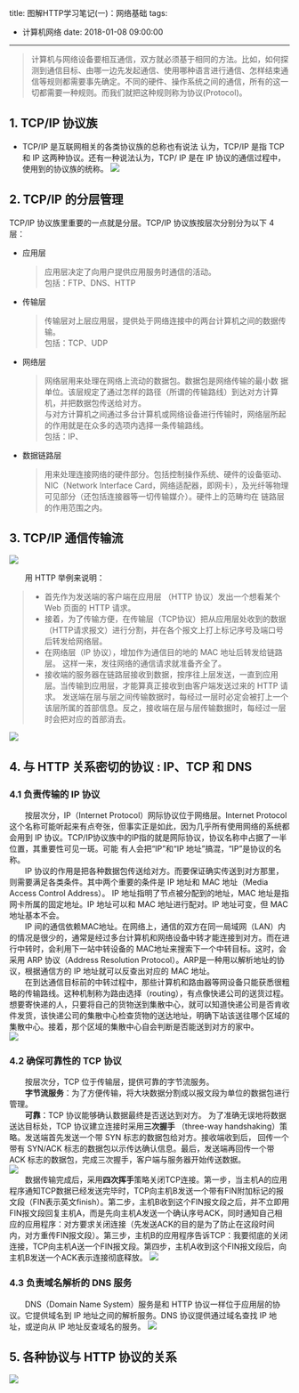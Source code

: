 title: 图解HTTP学习笔记(一)：网络基础
tags:
  - 计算机网络
date: 2018-01-08 09:00:00
---
>计算机与网络设备要相互通信，双方就必须基于相同的方法。比如，如何探测到通信目标、由哪一边先发起通信、使用哪种语言进行通信、怎样结束通信等规则都需要事先确定。不同的硬件、操作系统之间的通信，所有的这一切都需要一种规则。而我们就把这种规则称为协议(Protocol)。  

## 1. TCP/IP 协议族
* TCP/IP 是互联网相关的各类协议族的总称也有说法 认为，TCP/IP 是指 TCP 和 IP 这两种协议。还有一种说法认为，TCP/ IP 是在 IP 协议的通信过程中，使用到的协议族的统称。
![](https://img.yancongwen.cn/18-4-13/56154609.jpg)

## 2. TCP/IP 的分层管理 
TCP/IP 协议族里重要的一点就是分层。TCP/IP 协议族按层次分别分为以下 4 层：
- 应用层
    > 应用层决定了向用户提供应用服务时通信的活动。  
    包括：FTP、DNS、HTTP
- 传输层
    > 传输层对上层应用层，提供处于网络连接中的两台计算机之间的数据传输。    
    包括：TCP、UDP
- 网络层
    > 网络层用来处理在网络上流动的数据包。数据包是网络传输的最小数 据单位。该层规定了通过怎样的路径（所谓的传输路线）到达对方计算机，并把数据包传送给对方。        
    与对方计算机之间通过多台计算机或网络设备进行传输时，网络层所起的作用就是在众多的选项内选择一条传输路线。    
    包括：IP、
- 数据链路层
    > 用来处理连接网络的硬件部分。包括控制操作系统、硬件的设备驱动、NIC（Network Interface Card，网络适配器，即网卡），及光纤等物理可见部分（还包括连接器等一切传输媒介）。硬件上的范畴均在 链路层的作用范围之内。

## 3. TCP/IP 通信传输流
![](https://img.yancongwen.cn/18-4-13/34837843.jpg)

&emsp;&emsp;用 HTTP 举例来说明：
> - 首先作为发送端的客户端在应用层 （HTTP 协议）发出一个想看某个 Web 页面的 HTTP 请求。 
> - 接着，为了传输方便，在传输层（TCP协议）把从应用层处收到的数据（HTTP请求报文）进行分割，并在各个报文上打上标记序号及端口号后转发给网络层。
> - 在网络层（IP 协议），增加作为通信目的地的 MAC 地址后转发给链路层。 这样一来，发往网络的通信请求就准备齐全了。
> - 接收端的服务器在链路层接收到数据，按序往上层发送，一直到应用层。当传输到应用层，才能算真正接收到由客户端发送过来的 HTTP 请求。 发送端在层与层之间传输数据时，每经过一层时必定会被打上一个该层所属的首部信息。反之，接收端在层与层传输数据时，每经过一层 时会把对应的首部消去。 

![](https://img.yancongwen.cn/18-4-13/80112273.jpg)

## 4. 与 HTTP 关系密切的协议 : IP、TCP 和 DNS
### 4.1 负责传输的 IP 协议
&emsp;&emsp;按层次分，IP（Internet Protocol）网际协议位于网络层。Internet Protocol 这个名称可能听起来有点夸张，但事实正是如此，因为几乎所有使用网络的系统都会用到 IP 协议。TCP/IP协议族中的IP指的就是网际协议，协议名称中占据了一半位置，其重要性可见一斑。可能 有人会把“IP”和“IP 地址”搞混，“IP”是协议的名称。    
&emsp;&emsp;IP 协议的作用是把各种数据包传送给对方。而要保证确实传送到对方那里，则需要满足各类条件。其中两个重要的条件是 IP 地址和 MAC 地址（Media Access Control Address）。
IP 地址指明了节点被分配到的地址，MAC 地址是指网卡所属的固定地址。IP 地址可以和 MAC 地址进行配对。IP 地址可变，但 MAC 地址基本不会。  
&emsp;&emsp;IP 间的通信依赖MAC地址。在网络上，通信的双方在同一局域网（LAN）内的情况是很少的，通常是经过多台计算机和网络设备中转才能连接到对方。而在进行中转时，会利用下一站中转设备的 MAC地址来搜索下一个中转目标。这时，会采用 ARP 协议（Address Resolution Protocol）。ARP是一种用以解析地址的协议，根据通信方的 IP 地址就可以反查出对应的 MAC 地址。  
&emsp;&emsp;在到达通信目标前的中转过程中，那些计算机和路由器等网设备只能获悉很粗略的传输路线。这种机制称为路由选择（routing），有点像快递公司的送货过程。想要寄快递的人，只要将自己的货物送到集散中心，就可以知道快递公司是否肯收件发货，该快递公司的集散中心检查货物的送达地址，明确下站该送往哪个区域的集散中心。接着，那个区域的集散中心自会判断是否能送到对方的家中。    
![](https://img.yancongwen.cn/18-4-13/38544539.jpg)
### 4.2 确保可靠性的 TCP 协议 
&emsp;&emsp;按层次分，TCP 位于传输层，提供可靠的字节流服务。    
&emsp;&emsp;**字节流服务**：为了方便传输，将大块数据分割成以报文段为单位的数据包进行管理。    
&emsp;&emsp;**可靠**：TCP 协议能够确认数据最终是否送达到对方。
为了准确无误地将数据送达目标处，TCP 协议建立连接时采用**三次握手** （three-way handshaking）策略。发送端首先发送一个带 SYN 标志的数据包给对方。接收端收到后， 回传一个带有 SYN/ACK 标志的数据包以示传达确认信息。最后，发送端再回传一个带 ACK 标志的数据包，完成三次握手，客户端与服务器开始传送数据。  
![](https://img.yancongwen.cn/18-4-13/2720894.jpg)   
&emsp;&emsp;数据传输完成后，采用**四次挥手**策略关闭TCP连接。第一步，当主机A的应用程序通知TCP数据已经发送完毕时，TCP向主机B发送一个带有FIN附加标记的报文段（FIN表示英文finish）。第二步，主机B收到这个FIN报文段之后，并不立即用FIN报文段回复主机A，而是先向主机A发送一个确认序号ACK，同时通知自己相应的应用程序：对方要求关闭连接（先发送ACK的目的是为了防止在这段时间内，对方重传FIN报文段）。第三步，主机B的应用程序告诉TCP：我要彻底的关闭连接，TCP向主机A送一个FIN报文段。第四步，主机A收到这个FIN报文段后，向主机B发送一个ACK表示连接彻底释放。
![](https://img.yancongwen.cn/18-4-13/76093235.jpg)   

### 4.3 负责域名解析的 DNS 服务
&emsp;&emsp;DNS（Domain Name System）服务是和 HTTP 协议一样位于应用层的协议。它提供域名到 IP 地址之间的解析服务。DNS 协议提供通过域名查找 IP 地址，或逆向从 IP 地址反查域名的服务。
![](https://img.yancongwen.cn/18-4-13/15374486.jpg)

## 5. 各种协议与 HTTP 协议的关系
![](https://img.yancongwen.cn/18-4-13/16491227.jpg)